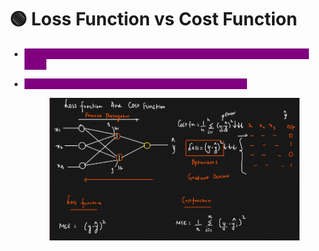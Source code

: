 # 🟢 Loss Function vs Cost Function

* <mark style="color:purple;background-color:purple;">**If we find difference between actual and predicted for a single data point**</mark>
*   <mark style="color:purple;background-color:purple;">**If we do for all the data points then it is cost function**</mark>

    <figure><img src=".gitbook/assets/image (5) (1).png" alt=""><figcaption></figcaption></figure>
